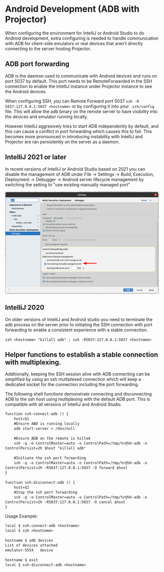 # Android Development (ADB with Projector)

When configuring the environment for IntelliJ or Android Studio to do Android development, extra configuring is needed to handle communication with ADB for client-side emulators or real devices that aren't directly connecting to the server hosting Projector. 

## ADB port forwarding

ADB is the daemon used to communicate with Android devices and runs on port 5037 by default. This port needs to be RemoteForwarded in the SSH connection to enable the IntelliJ instance under Projector instance to see the Android devices.

When configuring SSH, you can Remote Forward port 5037 `ssh -R 5037:127.0.0.1:5037 <hostname>` or by configuring it into your `.ssh/config` file. This will allow the adb binary on the remote server to have visibility into the devices and emulator running locally. 

However IntelliJ aggresively tries to start ADB independently by default, and this can cause a conflict in port forwarding which causes this to fail. This becomes more pronounced in introducing instability with IntelliJ and Projector are ran persistently on the server as a daemon.


## IntelliJ 2021 or later

In recent versions of IntelliJ or Android Studio based on 2021 you can disable the management of ADB under File -> Settings -> Build, Execution, Deployment -> Debugger -> Android server lifecycle management by switching the setting to "use existing manually managed port"

![](../assets/images/adb_settings.png)

## IntelliJ 2020

On older versions of IntelliJ and Android studio you need to terminate the adb process on the server prior to initiating the SSH connection with port forwarding to enable a consistent experience with a stable connection.

`ssh <hostname> "killall adb" ; ssh -R5037:127.0.0.1:5037 <hostname>`


## Helper functions to establish a stable connection with multiplexing.

Additionally, keeping the SSH session alive with ADB connecting can be simplified by using an ssh multiplexed connection which will keep a dedicated socket for the connection including the port forwarding.

The following shell functions demonstrate connecting and disconnecting ADB to the ssh host using multiplexing with the default ADB port. This is compatible with all versions of IntelliJ and Android Studio.

```
function ssh-connect-adb () {
    host=$1
    #Ensure ABD is running locally
    adb start-server > /dev/null

    #Ensure ADB on the remote is killed
    ssh -q -o ControlMaster=auto -o ControlPath=/tmp/%r@%h-adb -o ControlPersist=2h $host "killall adb"

    #Initiate the ssh port forwarding
    ssh -q -o ControlMaster=auto -o ControlPath=/tmp/%r@%h-adb -o ControlPersist=2h -R5037:127.0.0.1:5037 -O forward $host
}

function ssh-disconnect-adb () {
    host=$1
    #Stop the ssh port forwarding
    ssh -q -o ControlMaster=auto -o ControlPath=/tmp/%r@%h-adb -o ControlPersist=2h -R5037:127.0.0.1:5037 -O cancel $host
}
```

Usage Example:

```
local $ ssh-connect-adb <hostname>
local $ ssh <hostname>

hostname $ adb devices
List of devices attached
emulator-5554   device

hostname $ exit
local $ ssh-disconnect-adb <hostname>

```
